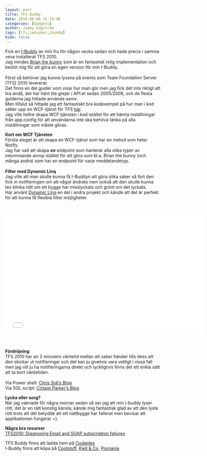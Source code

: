 ```yaml
---
layout: post
title: TFS Buddy
date: 2010-06-06 15:29:00
categories: [Gadgets]
author: Jimmy Engström
tags: [tfs,leksaker,ibuddy]
hide: false
---
```

<p>Fick en <a href="http://www.coolstuff.se/i-Buddy">I-Buddy</a> av min fru f&ouml;r n&aring;gon vecka sedan och hade precis i samma veva installerat TFS 2010. <br />Jag mindes <a href="http://www.woodwardweb.com/gadgets/000434.html">Brian the bunny</a> som &auml;r en fantastisk rolig implementation och besl&ouml;t mig f&ouml;r att g&ouml;ra en egen version f&ouml;r min I-Buddy. <br /> <br />F&ouml;rst s&aring; beh&ouml;ver jag kunna lyssna p&aring; events som Team Foundation Server (TFS) 2010 levererar. <br />Det finns en del guider som visar hur man g&ouml;r men jag fick det inte riktigt att lira &auml;nd&aring;, det har h&auml;nt lite grejer i API:et sedan 2005/2008, och de flesta guiderna jag hittade anv&auml;nde asmx. <br />Men tillslut s&aring; hittade jag ett fantastiskt bra kodexempel p&aring; hur man i kod s&auml;tter upp en WCF-tj&auml;nst f&ouml;r TFS <a href="http://geekswithblogs.net/hinshelm/archive/2007/05/30/Creating-WCF-Service-Host-Programmatically.aspx">h&auml;r</a>. <br />Jag ville hellre skapa WCF tj&auml;nsten i kod ist&auml;llet f&ouml;r att h&auml;mta inst&auml;llningar fr&aring;n app.config f&ouml;r att anv&auml;ndarna inte ska beh&ouml;va t&auml;nka p&aring; alla inst&auml;llningar som m&aring;ste g&ouml;ras.</p>
<p><strong>Kort om WCF Tj&auml;nsten</strong> <br />F&ouml;rsta steget &auml;r att skapa en WCF-tj&auml;nst som har en metod som heter Notify. <br /> Jag har valt att skapa <strong><em>en</em></strong> endpoint som hanterar alla olika typer av inkommande anrop ist&auml;llet f&ouml;r att g&ouml;ra som bl.a. Brian the bunny (och m&aring;nga andra) som har en endpoint f&ouml;r varje meddelandetyp. <br /> <br /><strong>Filter med Dynamic Linq <br /></strong>Jag ville att man skulle kunna f&aring; I-Buddyn att g&ouml;ra olika saker s&aring; fort den fick in notifieringen om att n&aring;got &auml;ndrats men ocks&aring; att den skulle kunna tex blinka r&ouml;tt om ett bygge har misslyckats och gr&ouml;nt om det lyckats. <br />Har anv&auml;nt <a href="http://weblogs.asp.net/scottgu/archive/2008/01/07/dynamic-linq-part-1-using-the-linq-dynamic-query-library.aspx">Dynamic Linq</a> en del i andra projekt och k&auml;nde att det &auml;r perfekt f&ouml;r att kunna f&aring; flexibla filter m&ouml;jligheter.</p>
<p>&nbsp;</p>
<p><iframe src="//www.youtube.com/embed/35pMUEqrbeA" frameborder="0" width="640" height="390"></iframe></p>
<p>&nbsp;</p>
<p><strong>F&ouml;rdr&ouml;jning</strong> <br />TFS 2010 har en 2 minuters v&auml;ntetid mellan att saker h&auml;nder tills dess att den skickar ut notifieringar och det kan ju givetvis vara vettigt i vissa fall men jag vill ju ha notifieringarna direkt och lyckligtvis finns det ett enkla s&auml;tt att ta bort v&auml;ntetiden. <br /> <br />Via Power shell: <a href="http://blogs.msdn.com/b/chrisid/archive/2010/03/05/faster-delivery-of-notifications.aspx">Chris Sidi&rsquo;s Blog</a> <br />Via SQL script: <a href="http://consultingblogs.emc.com/crispinparker/archive/2010/03/05/team-foundation-server-2010-rc-job-service-delay.aspx">Crispin Parker&rsquo;s Blog</a></p>
<p><strong>Lycka eller sorg? <br /></strong>N&auml;r jag vaknade f&ouml;r n&aring;gra mornar sedan s&aring; ser jag att min i-buddy lyser r&ouml;tt, det &auml;r en r&auml;tt konstig k&auml;nsla, k&auml;nde mig fantastisk glad av att den lyste r&ouml;tt trots att det betydde att ett nattbygge har fallerat men bevisar att applikationen fungerar =).</p>
<p><strong>N&aring;gra bra resurser <br /></strong><a href="http://blogs.msdn.com/b/granth/archive/2009/10/28/tfs2010-diagnosing-email-and-soap-subscription-failures.aspx">TFS2010: Diagnosing Email and SOAP subscription failures</a><strong> <br /></strong></p>
<p>TFS Buddy finns att ladda hem p&aring; <a href="http://tfsbuddy.codeplex.com/">Codeplex</a> <br />I-Buddy finns att k&ouml;pa p&aring; <a href="http://www.coolstuff.se/i-Buddy">Coolstuff</a>, <a href="http://www.kjell.com/content/templates/shop_main_details.aspx?item=91700&amp;path=">Kjell &amp; Co</a>, <a href="http://www.pixmania.se/se/se/r/i-buddy">Pixmania</a></p>
